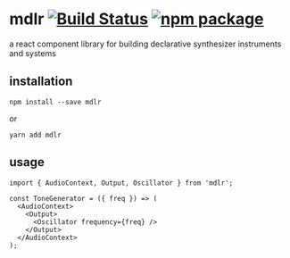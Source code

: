 # mdlr [![Build Status][build-badge]][build] [![npm package][npm-badge]][npm]

a react component library for building declarative synthesizer instruments and systems

## installation

```
npm install --save mdlr
```

or

```
yarn add mdlr
```

## usage 

```es6
import { AudioContext, Output, Oscillator } from 'mdlr';

const ToneGenerator = ({ freq }) => (
  <AudioContext>
    <Output>
      <Oscillator frequency={freq} />
    </Output>
  </AudioContext>
);
```

[build-badge]: https://img.shields.io/circleci/project/github/kedromelon/mdlr/master.svg?style=flat
[build]: https://circleci.com/gh/kedromelon/mdlr

[npm-badge]: https://img.shields.io/npm/v/mdlr.svg?style=flat
[npm]: https://www.npmjs.org/package/mdlr
